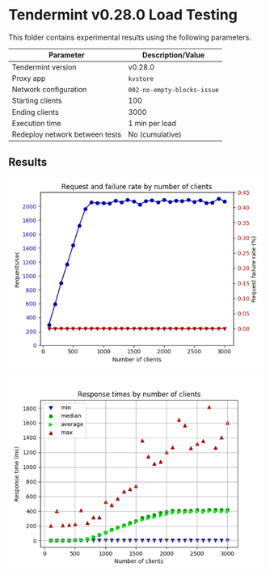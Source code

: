 # Tendermint v0.28.0 Load Testing

This folder contains experimental results using the following parameters.

| Parameter | Description/Value |
| --- | --- |
| Tendermint version | v0.28.0 |
| Proxy app | `kvstore` |
| Network configuration | `002-no-empty-blocks-issue` |
| Starting clients | 100 |
| Ending clients | 3000 |
| Execution time | 1 min per load |
| Redeploy network between tests | No (cumulative) |

## Results

![Request and failure rate versus number of clients](./plots/request_rate.png)

![Response times versus number of clients](./plots/response_times.png)
